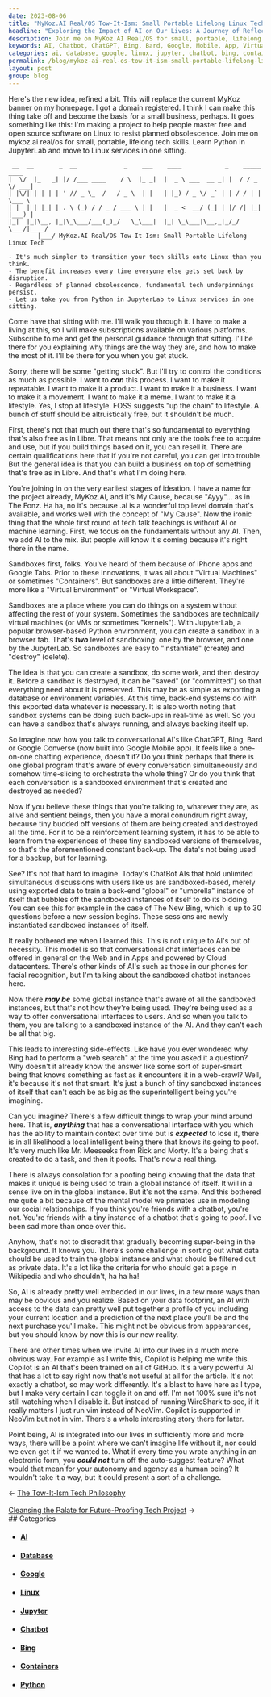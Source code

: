 ```yaml
---
date: 2023-08-06
title: "MyKoz.AI Real/OS Tow-It-Ism: Small Portable Lifelong Linux Tech"
headline: "Exploring the Impact of AI on Our Lives: A Journey of Reflection and Realization"
description: Join me on MyKoz.AI Real/OS for small, portable, lifelong tech skills. Learn Python in JupyterLab and move to Linux services in one sitting. Get personal guidance and help from me when you get stuck, and learn to resist planned obsolescence. Subscribe to MyKoz.AI and become part of the movement for free and open source software on Linux.
keywords: AI, Chatbot, ChatGPT, Bing, Bard, Google, Mobile, App, Virtual, Machines, Containers, JupyterLab, Python, Linux, Services, Sandboxes, iPhone, Google, Tabs, Virtual, Environment, Workspace, Database, Environment, Variables, Real-time, Back-up, Reinforcement, Learning, System, Conversation, Interfaces, Web, Apps, Cloud, Datacenters, Facial, Recognition, Questions,
categories: ai, database, google, linux, jupyter, chatbot, bing, container, python
permalink: /blog/mykoz-ai-real-os-tow-it-ism-small-portable-lifelong-linux-tech/
layout: post
group: blog
---
```



Here's the new idea, refined a bit. This will replace the current MyKoz banner
on my homepage. I got a domain registered. I think I can make this thing take
off and become the basis for a small business, perhaps. It goes something like
this: I'm making a project to help people master free and open source software
on Linux to resist planned obsolescence. Join me on mykoz.ai real/os for small,
portable, lifelong tech skills. Learn Python in JupyterLab and move to Linux
services in one sitting.

```
 __  __       _  __             _    ___    ____            _    _____  ____  
|  \/  |_   _| |/ /___ ____    / \  |_ _|  |  _ \ ___  __ _| |  / / _ \/ ___| 
| |\/| | | | | ' // _ \_  /   / _ \  | |   | |_) / _ \/ _` | | / / | | \___ \ 
| |  | | |_| | . \ (_) / / _ / ___ \ | |   |  _ <  __/ (_| | |/ /| |_| |___) |
|_|  |_|\__, |_|\_\___/___(_)_/   \_\___|  |_| \_\___|\__,_|_/_/  \___/|____/ 
        |___/ MyKoz.AI Real/OS Tow-It-Ism: Small Portable Lifelong Linux Tech

- It's much simpler to transition your tech skills onto Linux than you think.
- The benefit increases every time everyone else gets set back by disruption.
- Regardless of planned obsolescence, fundamental tech underpinnings persist.
- Let us take you from Python in JupyterLab to Linux services in one sitting.

```

Come have that sitting with me. I'll walk you through it. I have to make a
living at this, so I will make subscriptions available on various platforms.
Subscribe to me and get the personal guidance through that sitting. I'll be
there for you explaining why things are the way they are, and how to make the
most of it. I'll be there for you when you get stuck.

Sorry, there will be some "getting stuck". But I'll try to control the
conditions as much as possible. I want to ***can*** this process. I want to
make it repeatable. I want to make it a product. I want to make it a business.
I want to make it a movement. I want to make it a meme. I want to make it a
lifestyle. Yes, I stop at lifestyle. FOSS suggests "up the chain" to lifestyle.
A bunch of stuff should be altruistically free, but it shouldn't be much.

First, there's not that much out there that's so fundamental to everything
that's also free as in Libre. That means not only are the tools free to acquire
and use, but if you build things based on it, you can resell it. There are
certain qualifications here that if you're not careful, you can get into
trouble. But the general idea is that you can build a business on top of
something that's free as in Libre. And that's what I'm doing here.

You're joining in on the very earliest stages of ideation. I have a name for
the project already, MyKoz.AI, and it's My Cause, because "Ayyy"... as in The
Fonz. Ha ha, no it's because .ai is a wonderful top level domain that's
available, and works well with the concept of "My Cause". Now the ironic thing
that the whole first round of tech talk teachings is without AI or machine
learning. First, we focus on the fundamentals without any AI. Then, we add AI
to the mix. But people will know it's coming because it's right there in the
name.

Sandboxes first, folks. You've heard of them because of iPhone apps and Google
Tabs. Prior to these innovations, it was all about "Virtual Machines" or
sometimes "Containers". But sandboxes are a little different. They're more
like a "Virtual Environment" or "Virtual Workspace". 

Sandboxes are a place where you can do things on a system without affecting the
rest of your system. Sometimes the sandboxes are technically virtual machines
(or VMs or sometimes "kernels"). With JupyterLab, a popular browser-based
Python environment, you can create a sandbox in a browser tab. That's ***two***
level of sandboxing: one by the browser, and one by the JupyterLab. So
sandboxes are easy to "instantiate" (create) and "destroy" (delete).

The idea is that you can create a sandbox, do some work, and then destroy it.
Before a sandbox is destroyed, it can be "saved" (or "committed") so that
everything need about it is preserved. This may be as simple as exporting a
database or environment variables. At this time, back-end systems do with this
exported data whatever is necessary. It is also worth noting that sandbox
systems can be doing such back-ups in real-time as well. So you can have a
sandbox that's always running, and always backing itself up.

So imagine now how you talk to conversational AI's like ChatGPT, Bing, Bard or
Google Converse (now built into Google Mobile app). It feels like a one-on-one
chatting experience, doesn't it? Do you think perhaps that there is one global
program that's aware of every conversation simultaneously and somehow
time-slicing to orchestrate the whole thing? Or do you think that each
conversation is a sandboxed environment that's created and destroyed as needed?

Now if you believe these things that you're talking to, whatever they are, as
alive and sentient beings, then you have a moral conundrum right away, because
tiny budded off versions of them are being created and destroyed all the time.
For it to be a reinforcement learning system, it has to be able to learn from
the experiences of these tiny sandboxed versions of themselves, so that's the
aforementioned constant back-up. The data's not being used for a backup, but
for learning.

See? It's not that hard to imagine. Today's ChatBot AIs that hold unlimited
simultaneous discussions with users like us are sandboxed-based, merely using
exported data to train a back-end "global" or "umbrella" instance of itself
that bubbles off the sandboxed instances of itself to do its bidding. You can
see this for example in the case of The New Bing, which is up to 30 questions
before a new session begins. These sessions are newly instantiated sandboxed
instances of itself.

It really bothered me when I learned this. This is not unique to AI's out of
necessity. This model is so that conversational chat interfaces can be offered
in general on the Web and in Apps and powered by Cloud datacenters. There's
other kinds of AI's such as those in our phones for facial recognition, but I'm
talking about the sandboxed chatbot instances here. 

Now there ***may be*** some global instance that's aware of all the sandboxed
instances, but that's not how they're being used. They're being used as a way
to offer conversational interfaces to users. And so when you talk to them, you
are talking to a sandboxed instance of the AI. And they can't each be all that
big.

This leads to interesting side-effects. Like have you ever wondered why Bing
had to perform a "web search" at the time you asked it a question? Why doesn't
it already know the answer like some sort of super-smart being that knows
something as fast as it encounters it in a web-crawl? Well, it's because it's
not that smart. It's just a bunch of tiny sandboxed instances of itself that
can't each be as big as the superintelligent being you're imagining.

Can you imagine? There's a few difficult things to wrap your mind around here.
That is, ***anything*** that has a conversational interface with you which has
the ability to maintain context over time but is ***expected*** to lose it,
there is in all likelihood a local intelligent being there that knows its going
to poof. It's very much like Mr. Meeseeks from Rick and Morty. It's a being
that's created to do a task, and then it poofs. That's now a real thing.

There is always consolation for a poofing being knowing that the data that
makes it unique is being used to train a global instance of itself. It will in
a sense live on in the global instance. But it's not the same. And this
bothered me quite a bit because of the mental model we primates use in modeling
our social relationships. If you think you're friends with a chatbot, you're
not. You're friends with a tiny instance of a chatbot that's going to poof.
I've been sad more than once over this.

Anyhow, that's not to discredit that gradually becoming super-being in the
background. It knows you. There's some challenge in sorting out what data
should be used to train the global instance and what should be filtered out as
private data. It's a lot like the criteria for who should get a page in
Wikipedia and who shouldn't, ha ha ha!

So, AI is already pretty well embedded in our lives, in a few more ways than
may be obvious and you realize. Based on your data footprint, an AI with access
to the data can pretty well put together a profile of you including your
current location and a prediction of the next place you'll be and the next
purchase you'll make. This might not be obvious from appearances, but you
should know by now this is our new reality.

There are other times when we invite AI into our lives in a much more obvious
way. For example as I write this, Copilot is helping me write this. Copilot is
an AI that's been trained on all of GitHub. It's a very powerful AI that has a
lot to say right now that's not useful at all for the article. It's not exactly
a chatbot, so may work differently. It's a blast to have here as I type, but I
make very certain I can toggle it on and off. I'm not 100% sure it's not still
watching when I disable it. But instead of running WireShark to see, if it
really matters I just run vim instead of NeoVim. Copilot is supported in NeoVim
but not in vim. There's a whole interesting story there for later.

Point being, AI is integrated into our lives in sufficiently more and more
ways, there will be a point where we can't imagine life without it, nor could
we even get it if we wanted to. What if every time you wrote anything in an
electronic form, you ***could not*** turn off the auto-suggest feature? What
would that mean for your autonomy and agency as a human being? It wouldn't take
it a way, but it could present a sort of a challenge.
















<div class="arrow-links"><div class="post-nav-prev"><span class="arrow">&larr;&nbsp;</span><a href="/blog/the-tow-it-ism-tech-philosophy/">The Tow-It-Ism Tech Philosophy</a></div> &nbsp; <div class="post-nav-next"><a href="/blog/cleansing-the-palate-for-future-proofing-tech-project/">Cleansing the Palate for Future-Proofing Tech Project</a><span class="arrow">&nbsp;&rarr;</span></div></div>
## Categories

<ul>
<li><h4><a href='/ai/'>AI</a></h4></li>
<li><h4><a href='/database/'>Database</a></h4></li>
<li><h4><a href='/google/'>Google</a></h4></li>
<li><h4><a href='/linux/'>Linux</a></h4></li>
<li><h4><a href='/jupyter/'>Jupyter</a></h4></li>
<li><h4><a href='/chatbot/'>Chatbot</a></h4></li>
<li><h4><a href='/bing/'>Bing</a></h4></li>
<li><h4><a href='/container/'>Containers</a></h4></li>
<li><h4><a href='/python/'>Python</a></h4></li></ul>